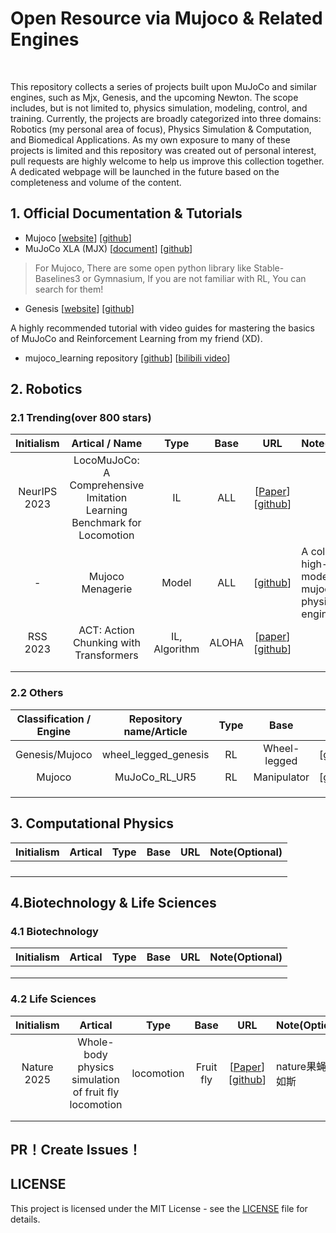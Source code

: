 # Open Resource via Mujoco & Related Engines

​	

This repository collects a series of projects built upon MuJoCo and similar engines, such as Mjx, Genesis, and the upcoming Newton. The scope includes, but is not limited to, physics simulation, modeling, control, and training. Currently, the projects are broadly categorized into three domains: Robotics (my personal area of focus), Physics Simulation & Computation, and Biomedical Applications. As my own exposure to many of these projects is limited and this repository was created out of personal interest, pull requests are highly welcome to help us improve this collection together. A dedicated webpage will be launched in the future based on the completeness and volume of the content.

## 1. Official Documentation & Tutorials

- Mujoco  [[website](https://mujoco.org/)] [[github](https://github.com/google-deepmind/mujoco)]
- MuJoCo XLA (MJX)  [[document](https://mujoco.readthedocs.io/en/stable/mjx.html)] [[github](https://github.com/google-deepmind/mujoco/tree/main/mjx)]

> For Mujoco, There are some open python library like Stable-Baselines3 or Gymnasium, If you are not familiar with RL, You can search for them!

- Genesis [[website](https://genesis-embodied-ai.github.io/)] [[github](https://github.com/Genesis-Embodied-AI/Genesis)]

A highly recommended tutorial with video guides for mastering the basics of MuJoCo and Reinforcement Learning from my friend (XD).

- mujoco_learning repository [[github](https://github.com/Albusgive/mujoco_learning)] [[bilibili video](https://www.bilibili.com/video/BV1wMdHYVEnx?spm_id_from=333.788.videopod.sections&vd_source=7f728b80e21aaffa0f2781c650cbe2ce)]

## 2. Robotics

### 2.1 Trending(over 800 stars)

|  Initialism  |                        Artical / Name                        |     Type      | Base  |                             URL                              | Note(Optional)                                               |
| :----------: | :----------------------------------------------------------: | :-----------: | :---: | :----------------------------------------------------------: | ------------------------------------------------------------ |
| NeurIPS 2023 | LocoMuJoCo: A Comprehensive Imitation Learning Benchmark for Locomotion |      IL       |  ALL  | [[Paper](https://arxiv.org/pdf/2311.02496)] [[github](https://github.com/robfiras/loco-mujoco)] |                                                              |
|      -       |                       Mujoco Menagerie                       |     Model     |  ALL  | [[github](https://github.com/google-deepmind/mujoco_menagerie)] | A collection of high-quality models for the mujoco physics engine. |
|   RSS 2023   |            ACT: Action Chunking with Transformers            | IL, Algorithm | ALOHA | [[paper](https://arxiv.org/abs/2304.13705)] [[github](https://github.com/tonyzhaozh/aloha)] |                                                              |
|              |                                                              |               |       |                                                              |                                                              |
|              |                                                              |               |       |                                                              |                                                              |

### 2.2 Others

| Classification / Engine | Repository name/Article | Type |     Base     |                             URL                              | Note(Optional) |
| :---------------------: | :---------------------: | :--: | :----------: | :----------------------------------------------------------: | -------------- |
|     Genesis/Mujoco      |  wheel_legged_genesis   |  RL  | Wheel-legged | [[github](https://github.com/Albusgive/wheel_legged_genesis)] |                |
|         Mujoco          |      MuJoCo_RL_UR5      |  RL  | Manipulator  |  [[github](https://github.com/PaulDanielML/MuJoCo_RL_UR5)]   |                |
|                         |                         |      |              |                                                              |                |
|                         |                         |      |              |                                                              |                |
|                         |                         |      |              |                                                              |                |

## 3. Computational Physics

| Initialism | Artical | Type | Base | URL  | Note(Optional) |
| :--------: | :-----: | :--: | :--: | :--: | -------------- |
|            |         |      |      |      |                |
|            |         |      |      |      |                |
|            |         |      |      |      |                |
|            |         |      |      |      |                |

## 4.Biotechnology & Life Sciences

### 4.1 Biotechnology

| Initialism | Artical | Type | Base | URL  | Note(Optional) |
| :--------: | :-----: | :--: | :--: | :--: | -------------- |
|            |         |      |      |      |                |
|            |         |      |      |      |                |
|            |         |      |      |      |                |

### 4.2 Life Sciences

| Initialism  |                        Artical                        |    Type    |   Base    |                             URL                              | Note(Optional)     |
| :---------: | :---------------------------------------------------: | :--------: | :-------: | :----------------------------------------------------------: | ------------------ |
| Nature 2025 | Whole-body physics simulation of fruit fly locomotion | locomotion | Fruit fly | [[Paper](https://www.nature.com/articles/s41586-025-09029-4.pdf)] [[github](https://github.com/TuragaLab/flybody?tab=readme-ov-file)] | nature果蝇恐怖如斯 |
|             |                                                       |            |           |                                                              |                    |
|             |                                                       |            |           |                                                              |                    |

## PR！Create Issues！



## LICENSE

This project is licensed under the MIT License - see the [LICENSE](LICENSE) file for details.